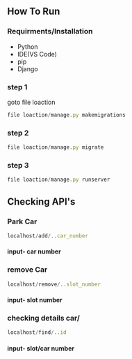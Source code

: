 ## How To Run
### Requirments/Installation

- Python
- IDE(VS Code)
- pip
- Django

### step 1
goto file loaction
```javascript
file loaction/manage.py makemigrations
```

### step 2
```javascript
file loaction/manage.py migrate
```

### step 3
```javascript
file loaction/manage.py runserver
```

## Checking API's

### Park Car
```javascript
localhost/add/..car_number
```
#### input- car number


### remove Car
```javascript
localhost/remove/..slot_number
```
#### input- slot number


### checking details car/
```javascript
localhost/find/..id
```
#### input- slot/car number


